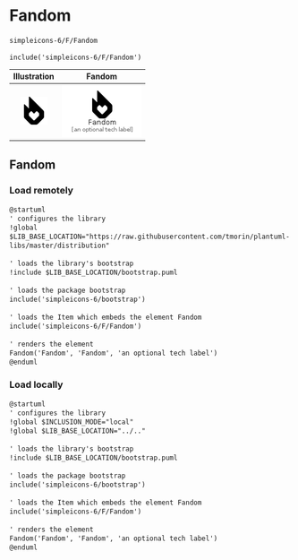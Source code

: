 # Fandom


```text
simpleicons-6/F/Fandom
```

```text
include('simpleicons-6/F/Fandom')
```



| Illustration | Fandom |
| :---: | :---: |
| ![illustration for Illustration](../../simpleicons-6/F/Fandom.png) | ![illustration for Fandom](../../simpleicons-6/F/Fandom.Local.png) |




## Fandom

### Load remotely
```plantuml
@startuml
' configures the library
!global $LIB_BASE_LOCATION="https://raw.githubusercontent.com/tmorin/plantuml-libs/master/distribution"

' loads the library's bootstrap
!include $LIB_BASE_LOCATION/bootstrap.puml

' loads the package bootstrap
include('simpleicons-6/bootstrap')

' loads the Item which embeds the element Fandom
include('simpleicons-6/F/Fandom')

' renders the element
Fandom('Fandom', 'Fandom', 'an optional tech label')
@enduml
```

### Load locally
```plantuml
@startuml
' configures the library
!global $INCLUSION_MODE="local"
!global $LIB_BASE_LOCATION="../.."

' loads the library's bootstrap
!include $LIB_BASE_LOCATION/bootstrap.puml

' loads the package bootstrap
include('simpleicons-6/bootstrap')

' loads the Item which embeds the element Fandom
include('simpleicons-6/F/Fandom')

' renders the element
Fandom('Fandom', 'Fandom', 'an optional tech label')
@enduml
```

